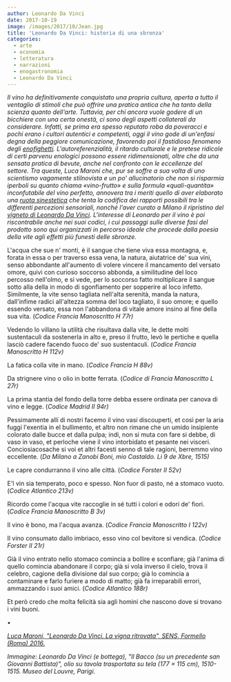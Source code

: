 ```yaml
---
author: Leonardo Da Vinci
date: 2017-10-19 
image: /images/2017/10/Jean.jpg
title: 'Leonardo Da Vinci: historia di una sbronza'
categories:
  - arte
  - economia
  - letteratura
  - narrazioni
  - enogastronomia
  - Leonardo Da Vinci
---
```


*Il vino ha definitivamente conquistato una propria cultura, aperta a tutto il ventaglio di stimoli che può offrire una pratica antica che ha tanto della scienza quanto dell'arte. Tuttavia, per chi ancora vuole godere di un bicchiere con una certa onestà, ci sono degli aspetti collaterali da considerare. Infatti, se prima era spesso reputato roba da poveracci e pochi erano i cultori autentici e competenti, oggi il vino gode di un'enfasi degna della peggiore comunicazione, favorendo poi il fastidioso fenomeno degli [enofighetti](http://www.doctorwine.it/Firmato-DoctorWine/Firmato-DW/Gli-enofighetti). L'autoreferenzialità, il ritardo culturale e le pretese ridicole di certi parvenu enologici possono essere ridimensionati, oltre che da una sensata pratica di bevute, anche nel confronto con le eccellenze del settore. Tra queste, Luca Maroni che, pur se soffre a sua volta di uno scientismo vagamente stilnovista e un po' allucinatorio che non si risparmia iperboli su quanto chiama «vino-frutto» e sulla formula «quali-quantita» inconfutabile del vino perfetto, annovera tra i meriti quello di aver elaborato una [ruota sinestetica](http://www.ruotasensorialesinestetica.com/public/files/Ruota%20Sensoriale%2023_1_17%20RGB_2.pdf) che tenta la codifica dei rapporti possibili tra le differenti percezioni sensoriali, nonché l'aver curato a Milano il ripristino del [vigneto di Leonardo Da Vinci](http://www.ilfattoquotidiano.it/2015/02/21/luca-maroni-enologo-ed-editore-ritrovato-reimpiantato-vigna-leonardo-vinci/1441977/). L'interesse di Leonardo per il vino è poi riscontrabile anche nei suoi codici, i cui passaggi sulle diverse fasi del prodotto sono qui organizzati in percorso ideale che procede dalla poesia della vite agli effetti più funesti delle sbronze.*

L'acqua che sue n' monti, è il sangue che tiene viva essa montagna, e, forata in essa o per traverso essa vena, la natura, aiutatrice de' sua vini, senso abbondante all'aumento di volere vincere il mancamento del versato omore, quivi con curioso soccorso abbonda, a similitudine del loco percosso nell'olmo, e si vede, per lo soccorso fatto moltiplicare il sangue sotto alla della in modo di sgonfiamento per sopperire al loco infetto. Similmente, la vite senso tagliata nell'alta serenità, manda la natura, dall'infime radici all'altezza somma del loco tagliato, il suo omore; e quello essendo versato, essa non l'abbandona di vitale amore insino al fine della sua vita. (*Codice Francia Manoscritto H 77r)*

Vedendo lo villano la utilità che risultava dalla vite, le dette molti sustentaculi da sostenerla in alto e, preso il frutto, levò le pertiche e quella lasciò cadere facendo fuoco de' suo sustentaculi. (*Codice Francia Manoscritto H 112v)*

La fatica colla vite in mano. (*Codice Francia H 88v)*

Da strignere vino o olio in botte ferrata. (*Codice di Francia Manoscritto L 27r)*

La prima stantia del fondo della torre debba essere ordinata per canova di vino e legge. (*Codice Madrid II 94r)*

Pessimamente allí di nostri facemo il vino vasi discouperti, et così per la aria fuggi l'exentia in el bullimento, et altro non rimane che un umido insipiente colorato dalle bucce et dalla pulpa; indi, non si muta con fare si debbe, di vaso in vaso, et perloche viene il vino intorbidato et pesante nei visceri. Conciosiacosache si voi et altri facesti senno di tale ragioni, berremmo vino eccellente. (*Da Milano a Zanobi Boni, mio Castaldo. Li 9 de Xbre, 1515)*

Le capre condurranno il vino alle città. (*Codice Forster II 52v)*

E'l vin sia temperato, poco e spesso. Non fuor di pasto, né a stomaco vuoto. (*Codice Atlantico 213v)*

Ricordo come l'acqua vite raccoglie in sé tutti i colori e odori de' fiori. (*Codice Francia Manoscritto B 3v)*

Il vino è bono, ma l'acqua avanza. (*Codice Francia Manoscritto I 122v)*

Il vino consumato dallo imbriaco, esso vino col bevitore si vendica. (*Codice Forster II 21r)*

Già il vino entrato nello stomaco comincia a bollire e sconfiare; già l'anima di quello comincia abandonare il corpo; già si vola inverso il cielo, trova il celebro, cagione della divisione dal suo corpo; già lo comincia a contaminare e farlo furiere a modo di matto; già fa irreparabili errori, ammazzando i suoi amici. (*Codice Atlantico 188r)*

Et però credo che molta felicità sia agli homini che nascono dove si trovano i vini buoni.

•

[*Luca Maroni, "Leonardo Da Vinci. La vigna ritrovata", SENS, Formello (Roma) 2016.*](https://www.ibs.it/leonardo-da-vinci-vigna-ritrovata-libro-luca-maroni/e/9788899482008)

*Immagine: Leonardo Da Vinci (e bottega), "Il Bacco (su un precedente san Giovanni Battista)", olio su tavola trasportata su tela (177 × 115 cm), 1510-1515. Museo del Louvre, Parigi.*
